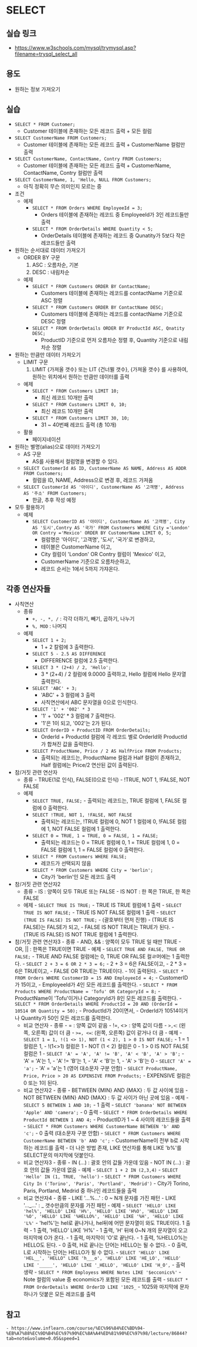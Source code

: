 # SELECT

## 실습 링크
 - https://www.w3schools.com/mysql/trymysql.asp?filename=trysql_select_all

## 용도
 - 원하는 정보 가져오기 

## 실습
 - `SELECT * FROM Customer;`
     - Customer 테이블에 존재하는 모든 레코드 출력 + 모든 컬럼 
 - `SELECT CustomerName FROM Customers;`
     - Customer 테이블에 존재하는 모든 레코드 출력 + CustomerName 컬럼만 출력
 - `SELECT CustomerName, ContactName, Contry FROM Customers;` 
     - Customer 테이블에 존재하는 모든 레코드 출력 + CustomerName, ContactName, Contry 컬럼만 출력
 - `SELECT CustomerName, 1, 'Hello, NULL FROM Customers;`
     -  아직 정확히 무슨 의미인지 모르는 중
 - 조건
   - 예제
        - `SELECT * FROM Orders WHERE EmployeeId = 3;`
            -  Orders 테이블에 존재하는 레코드 중 EmployeeId가 3인 레코드들만 출력
        - `SELECT * FROM OrderDetails WHERE Quantity < 5;`
            - OrderDetails 테이블에 존재하는 레코드 중 Qunatity가 5보다 작은 레코드들만 출력
 - 원하는 순서대로 데이터 가져오기
     - ORDER BY 구문
         1. ASC : 오름차순, 기본
         2. DESC : 내림차순
     - 예제
         - `SELECT * FROM Customers ORDER BY ContactName;`
             - Customers 테이블에 존재하는 레코드를 contactName 기준으로 ASC 정렬
         - `SELECT * FROM Customers ORDER BY ContactName DESC;`
             - Customers 테이블에 존재하는 레코드를 contactName 기준으로 DESC 정렬
         - `SELECT * FROM OrderDetails ORDER BY ProductId ASC, Qnatity DESC;`
             - ProductID 기준으로 먼저 오름차순 정렬 후, Quantity 기준으로 내림차순 정렬
 - 원하는 만큼만 데이터 가져오기
     - LIMIT 구문 
          1. LIMIT {가져올 갯수} 또는 LIT {건너뛸 갯수}, {가져올 갯수} 를 사용하여, 원하는 위치에서 원하는 만큼만 데이터를 출력
     - 예제
          - `SELECT * FROM Customers LIMIT 10;`
              - 최신 레코드 10개만 출력
          - `SELECT * FROM Customers LIMIT 0, 10;`
              - 최신 레코드 10개만 출력
          - `SELECT * FROM Customers LIMIT 30, 10;`
              - 31 ~ 40번째 레코드 출력 (총 10개)
      - 활용
          - 페이지네이션
 - 원하는 별명(alias)으로 데이터 가져오기
     - AS 구문
        - AS를 사용해서 컬럼명을 변경할 수 있다.
     - `SELECT CustomerId AS ID, CustomerName AS NAME, Address AS ADDR FROM Customers;`
         - 컬럼을 ID, NAME, Address으로 변경 후, 레코드 가져옴 
     - `SELECT CustomerId AS '아이디', CustomerName AS '고객명', Address AS '주소' FROM Customers; `
         - 한글, 추후 작성 예정
 - 모두 활용하기
     - 예제
       - `SELECT CustomerID AS '아이디', CustomerName AS '고객명', City AS '도시',Contry AS '국가' FROM Customers WHERE City ='London' OR Contry ='Mexico' ORDER BY CustomerName LIMIT 0, 5;`
           - 컬럼명은 '아이디', '고객명', '도시', '국가'로 변경하고,
           - 테이블은 CustomerName 이고,
           - City 컬럼이 'London' OR Contry 컬럼이 'Mexico' 이고,
           - CustomerName 기준으로 오름차순하고, 
           - 레코드 순서는 1에서 5까지 가쟈온다.

## 각종 연산자들 
 - 사칙연산
     -  종류
           - `+, -, *, /` : 각각 더하기, 빼기, 곱하기, 나누기
           - `%, MOD` : 나머지
     - 예제
         - `SELECT 1 + 2;`
             -  1 + 2 칼럼에 3 출력한다.
          - `SELECT 5 - 2.5 AS DIFFERENCE`
             - DIFFERENCE 컬럼에 2.5 출력한다.
          - `SELECT 3 * (2+4) / 2, 'Hello';`
             - 3 * (2+4) / 2 컬럼에 9.0000 출력하고, Hello 컬럼에 Hello 문자열 출력한다.
          - `SELECT 'ABC' + 3;`
             - 'ABC' + 3 컬럼에 3 출력
             - 사칙연산에서 ABC 문자열을 0으로 인식한다.
          - `SELECT '1' + '002' * 3`
              - '1' + '002' * 3 컬럼에 7 출력한다.
              - '1'은 1이 되고, '002'는 2가 된다.
          - `SELECT OrderID + ProductID FROM OrderDetails;`
              - OrderId + ProductId 컬럼에 각 레코드 별로 OrderId와 ProductId가 합쳐진 값을 출력한다.
          - `SELECT ProductName, Price / 2 AS HalfPrice FROM Products;`
              - 출력되는 레코드는, ProductName 컬럼과 Half 컬럼이 존재하고, Half 컬럼에는 Price/2 연산된 값이 출력된다.
  - 참/거짓 관련 연산자
      - 종류
            - TRUE(1로 인식), FALSE(0으로 인식)
            - !TRUE, NOT 1, !FALSE, NOT FALSE
       - 예제
           - `SELECT TRUE, FALSE;`
                 - 출력되는 레코드는, TRUE 컬럼에 1, FALSE 컬럼에 0 출력한다.
            - `SELECT !TRUE, NOT 1, !FALSE, NOT FALSE`
                 - 출력되는 레코드는, !TRUE 컬럼에 0, NOT 1 컬럼에 0, !FALSE 컬럼에 1, NOT FALSE 컬럼에 1 출력한다.
            - `SELECT 0 = TRUE, 1 = TRUE, 0 = FALSE, 1 = FALSE;`
                - 출력되는 레코드는 0 = TRUE 컬럼에 0, 1 = TRUE 컬럼에 1, 0 = FALSE 컬럼에 1, 1 = FALSE 컬럼에 0 출력한다.
            - `SELECT * FROM Customers WHERE FALSE;`
                - 레코드가 선택되지 않음
            - `SELECT * FROM Customers WHERE City = 'berlin';`
                - City가 'berlin'인 모든 레코드 출력
  - 참/거짓 관련 연산자2
      - 종류
            - IS : 양쪽이 모두 TRUE 또는 FALSE
            - IS NOT : 한 쪽은 TRUE, 한 쪽은 FALSE
      - 에제
            - `SELECT TRUE IS TRUE;`
                - TRUE IS TRUE 컬럼에 1 출력
            - `SELECT TRUE IS NOT FALSE;`
                - TRUE IS NOT FALSE 컬럼에 1 출력
            - `SELECT (TRUE IS FALSE) IS NOT TRUE;`
                - (괄호부터 먼저 진행)
                - (TRUE IS FALSE)는 FALSE가 되고,
                - FALSE IS NOT TRUE는 TRUE가 된다.
                - (TRUE IS FALSE) IS NOT TRUE 컬럼에 1 출력한다.
  - 참/거짓 관련 연산자3
        - 종류
            - AND, && : 양쪽이 모두 TRUE 일 때만 TRUE
            - OR, || : 한쪽은 TRUE이면 TRUE
        - 예제
            - `SELECT TRUE AND FALSE, TRUE OR FALSE;`
                - TRUE AND FALSE 컬럼에는 0, TRUE OR FALSE 컬ㄹ머에는 1 출력한다.
            - `SELECT 2 + 3 = 6 OR 2 * 3 = 6;`
                - 2 + 3 = 6은 FALSE이고,
                - 2 * 3 = 6은 TRUE이고,
                - FALSE OR TRUE는 TRUE이다.
                - 1이 출력된다.
            - `SELECT * FROM Orders WHERE CustomerID = 15 AND EmployeeId = 4;`
                - CustomerID가 15이고,
                - EmployeeId가 4인 모든 레코드를 출력한다.
            - `SELECT * FROM Products WHERE ProductName = 'Tofu' OR CategoryId = 8;`
                - ProductName이 'Tofu'이거나 CategoryId가 8인 모든 레코드를 출력한다.
            - `SELECT * FROM OrderDetails WHERE ProductId = 20 AND (OrderId = 10514 OR Quantity = 50);`
                - ProductId가 20이면서,
                - OrderId가 10514이거나 Quantity가 50인 모든 레코드를 출력한다.
    - 비교 연산자
          - 종류
              - = : 양쪽 값이 같음
              - !=, <> : 양쪽 값이 다름
              - `>,<`: (왼쪽, 오른쪽) 값이 더 큼
              - `>=, <=`: (왼쪽, 오른쪽) 값이 같거나 더 큼
           - 예제
               - `SELECT 1 = 1, !(1 <> 1), NOT (1 < 2), 1 > 0 IS NOT FALSE;`
                   - 1 = 1 컬럼은 1,
                   - !(1<>1) 컬럼은 1
                   - NOT (1 < 2) 컬럼은 0
                   - 1 > 0 IS NOT FALSE 컬럼은 1
               - `SELECT 'A' = 'A', 'A' != 'B', 'A' < 'B', 'A' > 'B';`
                   - 'A' = 'A'는 1,
                   - 'A' != 'B'는 1,
                   - 'A' < 'B'는 1,
                   - 'A' > 'B'는 0
               - `SELECT 'A' = 'a';`
                   - 'A' = 'a'는 1 (영어 대소문자 구분 안함)
               - `SELECT ProductName, Price, Price > 20 AS EXPENSIVE FROM Products;`
                   - EXPENSIVE 컬럼은 0 또는 1이 된다.
    - 비교 연산자2
          - 종류
              - BETWEEN {MIN} AND {MAX} : 두 값 사이에 있음
              - NOT BETWEEN {MIN} AND {MAX} : 두 값 사이가 아닌 곳에 있음
           - 예제
              - `SELECT 5 BETWEEN 1 AND 10;`
                  - 1 출력
              - `SELECT 'banana' NOT BETWEEN 'Apple' AND 'camera';`
                  - 0 출력
              - `SELECT * FROM OrderDetails WHERE ProductId BETWEEN 1 AND 4;`
                  - ProductID가 1 ~ 4 사이의 레코드들을 출력
              - `SELECT * FROM Customers WHERE CustomerName BETWEEN 'b' AND 'c';` 
                  - 0 출력 (대소문자 구분 안함)
              - `SELECT * FROM Customers WHERE CustomerName BETWEEN 'b' AND 'c';`
                  - CustomerName이 전부 b로 시작하는 레코드를 출력
                  - 더 나은 방법 존재, LIKE 연산자를 통해 LIKE 'b%'를 SELECT문의 마지막에 덧붙인다.
    - 비교 연산자3
          - 종류
              - IN (...) : 괄호 안의 값들 가운데 있음
              - NOT IN (...) : 괄호 안의 값들 가운데 없음
          - 예제
              - `SELECT 1 + 2 IN (2,3,4)`
              - `SELECT 'Hello' IN (1, TRUE, 'hello')`
              - `SELECT * FROM Customers WHERE City In ('Torino', 'Paris', 'Portland', 'Medrid')`
                - City가 Torino, Paris, Portland, Medrid 중 하나인 레코드들을 출력
    - 비교 연산자4
          - 종류
              - LIKE '...%...' : 0 ~ N개 문자를 가진 패턴
              - LIKE '..._...' : _ 갯수만큼의 문자를 가진 패턴
          - 예제
                - ```
                   SELECT
                      'HELLO' LIKE 'hel%',
                      'HELLO' LIKE 'H%',
                      'HELLO' LIKE 'H%O',
                      'HELLO' LIKE '%O',
                      'HELLO' LIKE '%HELLO%',
                      'HELLO' LIKE '%H',
                      'HELLO' LIKE 'L%'
                  ```
                    - 'hel%'는 hel로 끝나거나, hel뒤에 어떤 문자열이 와도 TRUE이다. 1 출력
                    - 1 출력, 'HELLO' LIKE 'H%'
                    - 1 출력, 'H' 뒤에 0~N 개의 문자열이 오고 마지막에 O가 온다.
                    - 1 출력, 마지막이 'O'로 끝난다.
                    - 1 출력, %HELLO%는 HELLO도 된다.
                    - 0 출력, H로 끝나는 단어는 HELLO는 될 수 없다.
                    - 0 출력, L로 시작하는 단어는 HELLO가 될 수 없다.
                - ```
                    SELECT
                        'HELLO' LIKE 'HEL__',
                        'HELLO" LIKE 'h___o',
                        'HELLO' LIKE 'HE_LO',
                        'HELLO' LIKE '_____',
                        'HELLO' LIKE '_HELLO',
                        'HELLO' LIKE 'H_O',
                  ```
                    - 출력 생략
                - `SELECT * FROM Employess WHERE Notes LIKE '$ecconics%'`
                    - Note 컬럼의 value 중 economics가 포함된 모든 레코드를 출력
                - `SELECT * FROM OrderDetails WHERE OrderID LIKE '1025_`
                    - 1025와 마지막에 문자 하나가 덧붙은 모든 레코드를 출력

## 참고 
    - https://www.inflearn.com/course/%EC%96%84%EC%BD%94-%EB%A7%88%EC%9D%B4%EC%97%90%EC%8A%A4%ED%81%90%EC%97%98/lecture/86844?tab=note&volume=0.05&speed=1